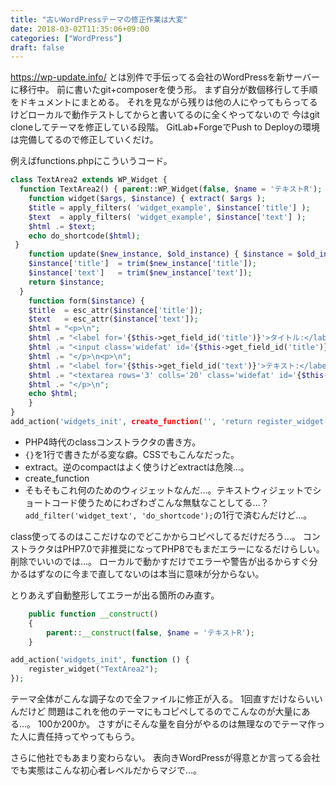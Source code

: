 ```yaml
---
title: "古いWordPressテーマの修正作業は大変"
date: 2018-03-02T11:35:06+09:00
categories: ["WordPress"]
draft: false
---
```


https://wp-update.info/ とは別件で手伝ってる会社のWordPressを新サーバーに移行中。
前に書いたgit+composerを使う形。
まず自分が数個移行して手順をドキュメントにまとめる。
それを見ながら残りは他の人にやってもらってるけどローカルで動作テストしてからと書いてるのに全くやってないので
今はgit cloneしてテーマを修正している段階。
GitLab+ForgeでPush to Deployの環境は完備してるので修正していくだけ。


例えばfunctions.phpにこういうコード。

```php
class TextArea2 extends WP_Widget {
  function TextArea2() { parent::WP_Widget(false, $name = 'テキストR'); }
    function widget($args, $instance) { extract( $args );
    $title = apply_filters( 'widget_example', $instance['title'] );
    $text  = apply_filters( 'widget_example', $instance['text'] );
    $html .= $text;
    echo do_shortcode($html);
 }
    function update($new_instance, $old_instance) { $instance = $old_instance;
    $instance['title']  = trim($new_instance['title']);
    $instance['text']   = trim($new_instance['text']);
    return $instance;
  }
    function form($instance) {
    $title  = esc_attr($instance['title']);
    $text   = esc_attr($instance['text']);
    $html = "<p>\n";
    $html .= "<label for='{$this->get_field_id('title')}'>タイトル:</label>\n";
    $html .= "<input class='widefat' id='{$this->get_field_id('title')}' name='{$this->get_field_name('title')}' type='text' value='{$title}'>\n";
    $html .= "</p>\n<p>\n";
    $html .= "<label for='{$this->get_field_id('text')}'>テキスト:</label>\n";
    $html .= "<textarea rows='3' colls='20' class='widefat' id='{$this->get_field_id('text')}' name='{$this->get_field_name('text')}' type='text' value='{$text}'>{$text}</textarea>\n";
    $html .= "</p>\n";
    echo $html;
    }
}
add_action('widgets_init', create_function('', 'return register_widget("TextArea2");'));
```

- PHP4時代のclassコンストラクタの書き方。
- `{}`を1行で書きたがる変な癖。CSSでもこんなだった。
- extract。逆のcompactはよく使うけどextractは危険…。
- create_function
- そもそもこれ何のためのウィジェットなんだ…。テキストウィジェットでショートコード使うためにわざわざこんな無駄なことしてる…？`add_filter('widget_text', 'do_shortcode');`の1行で済むんだけど…。

class使ってるのはここだけなのでどこかからコピペしてるだけだろう…。
コンストラクタはPHP7.0で非推奨になってPHP8でもまだエラーになるだけらしい。削除でいいのでは…。
ローカルで動かすだけでエラーや警告が出るからすぐ分かるはずなのに今まで直してないのは本当に意味が分からない。

とりあえず自動整形してエラーが出る箇所のみ直す。

```php
    public function __construct()
    {
        parent::__construct(false, $name = 'テキストR');
    }
```

```php
add_action('widgets_init', function () {
    register_widget("TextArea2");
});
```

テーマ全体がこんな調子なので全ファイルに修正が入る。
1回直すだけならいいんだけど
問題はこれを他のテーマにもコピペしてるのでこんなのが大量にある…。
100か200か。
さすがにそんな量を自分がやるのは無理なのでテーマ作った人に責任持ってやってもらう。

さらに他社でもあまり変わらない。
表向きWordPressが得意とか言ってる会社でも実態はこんな初心者レベルだからマジで…。
